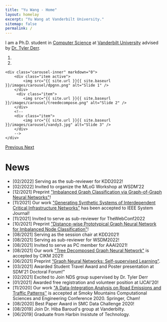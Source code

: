 ```yaml
---
title: "Yu Wang - Home"
layout: homelay
excerpt: "Yu Wang at Vanderbilt University."
sitemap: false
permalink: /
---
```



I am a Ph.D. student in [Computer Science](https://engineering.vanderbilt.edu/eecs/) at [Vanderbilt University](https://vanderbilt.edu) advised by [Dr. Tyler Derr](https://www.cse.msu.edu/~derrtyle/).


<div markdown="0" id="carousel" class="carousel slide" data-ride="carousel" data-interval="8000" data-pause="hover" >
    <!-- Menu -->
    <ol class="carousel-indicators">
        <li data-target="#carousel" data-slide-to="0" class="active"></li>
        <li data-target="#carousel" data-slide-to="1"></li>
        <!-- <li data-target="#carousel" data-slide-to="2"></li> -->
    </ol>
    <!-- Items (and how to comment) -->
    
    <div class="carousel-inner" markdown="0">
        <div class="item active">
            <img src="{{ site.url }}{{ site.baseurl }}/images/carousel/dpgnn.png" alt="Slide 1" />
        </div>
         <div class="item">
            <img src="{{ site.url }}{{ site.baseurl }}/images/carousel/treedecompose.png" alt="Slide 2" />
        </div>
        <!-- 
        <div class="item">
            <img src="{{ site.url }}{{ site.baseurl }}/images/carousel/vandy3.jpg" alt="Slide 3" />
        </div>
        -->
    </div>
    
  <a class="left carousel-control" href="#carousel" role="button" data-slide="prev">
    <span class="glyphicon glyphicon-chevron-left" aria-hidden="true"></span>
    <span class="sr-only">Previous</span>
  </a>
  <a class="right carousel-control" href="#carousel" role="button" data-slide="next">
    <span class="glyphicon glyphicon-chevron-right" aria-hidden="true"></span>
    <span class="sr-only">Next</span>
  </a>
</div>

<h1 id="news">News</h1>
<ul>
<li>[02/2022] Serving as the sub-reviewer for KDD2022!
<li>[02/2022] Invited to organize the MLoG Workshop at WSDM’22</li>
<li>[12/2021] Preprint <a href="https://arxiv.org/abs/2112.00238#">"Imbalanced Graph Classification via Graph-of-Graph Neural Networks"</a>! </li>
<li>[11/2021] Our work <a href="https://arxiv.org/abs/2111.12742#">"Generating Synthetic Systems of Interdependent Critical Infrastructure Networks"</a> has been accepted to IEEE System Journal! </li>
<li>[11/2021] Invited to serve as sub-reviewer for TheWebConf2022 </li>
<li>[10/2021] Preprint <a href="https://arxiv.org/abs/2110.12035#">"Distance-wise Prototypical Graph Neural Network for Imbalanced Node Classification"</a>! </li>
<li>[08/2021] Serving as the session chair at KDD2021!
<li>[08/2021] Serving as sub-reviewer for WSDM2022!
<li>[08/2021] Invited to serve as PC member for AAAI2021!
<li>[08/2021] Our work <a href="https://arxiv.org/abs/2108.11022">"Tree Decomposed Graph Neural Network"</a> is accepted by CIKM 2021! </li>
<li>[06/2021] Preprint <a href="https://tylersnetwork.github.io/papers/ssl_for_gnns.pdf">“Graph Neural Networks: Self-supervised Learning”</a>.</li>
<li>[03/2021] Awarded Student Travel Award and Poster presentation at SDM'21 Doctoral Forum!"
<li>[02/2021] Excited to Join NDS group supervised by Dr. Tyler Derr</li>    
<li>[01/2021] Awarded free registration and volunteer position at IJCAI'20!</li>
<li>[11/2020] Our work <a href="https://link.springer.com/chapter/10.1007/978-3-030-63393-6_34">"A Data-Integration Analysis on Road Emissions and Traffic Patterns’’</a> is accepted at Smoky Mountains Computational Sciences and Engineering Conference 2020. Springer, Cham!</li>
<li>[08/2020] Best Paper Award in SMC Data Challenge 2020!</li>
<li>[08/2019] Join Dr. Hiba Baroud's group at Vanderbilty.</li>
<li>[06/2019] Graduate from Harbin Insistute of Technology.</li>

